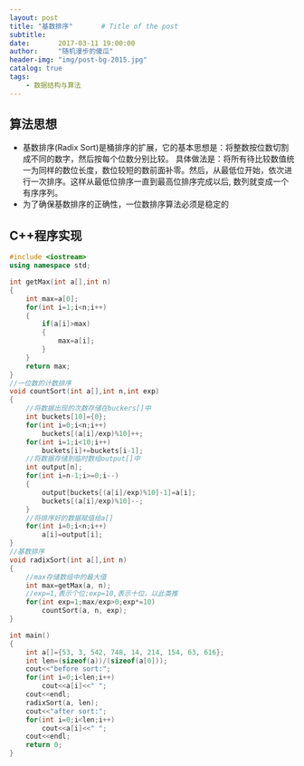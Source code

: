 ```yaml
---
layout: post
title: "基数排序"       # Title of the post
subtitle:
date:       2017-03-11 19:00:00
author:     "随机漫步的傻瓜"
header-img: "img/post-bg-2015.jpg"
catalog: true
tags:
    - 数据结构与算法
---
```


## 算法思想

- 基数排序(Radix Sort)是桶排序的扩展，它的基本思想是：将整数按位数切割成不同的数字，然后按每个位数分别比较。
具体做法是：将所有待比较数值统一为同样的数位长度，数位较短的数前面补零。然后，从最低位开始，依次进行一次排序。这样从最低位排序一直到最高位排序完成以后, 数列就变成一个有序序列。
- 为了确保基数排序的正确性，一位数排序算法必须是稳定的

## C++程序实现
```c++
#include <iostream>
using namespace std;

int getMax(int a[],int n)
{
    int max=a[0];
    for(int i=1;i<n;i++)
    {
        if(a[i]>max)
        {
            max=a[i];
        }
    }
    return max;
}
//一位数的计数排序
void countSort(int a[],int n,int exp)
{
    //将数据出现的次数存储在buckers[]中
    int buckets[10]={0};
    for(int i=0;i<n;i++)
        buckets[(a[i]/exp)%10]++;
    for(int i=1;i<10;i++)
        buckets[i]+=buckets[i-1];
    //将数据存储到临时数组output[]中
    int output[n];
    for(int i=n-1;i>=0;i--)
    {
        output[buckets[(a[i]/exp)%10]-1]=a[i];
        buckets[(a[i]/exp)%10]--;
    }
    //将排序好的数据赋值给a[]
    for(int i=0;i<n;i++)
        a[i]=output[i];
}
//基数排序
void radixSort(int a[],int n)
{
    //max存储数组中的最大值
    int max=getMax(a, n);
    //exp=1,表示个位;exp=10,表示十位，以此类推
    for(int exp=1;max/exp>0;exp*=10)
        countSort(a, n, exp);
}

int main()
{
    int a[]={53, 3, 542, 748, 14, 214, 154, 63, 616};
    int len=(sizeof(a))/(sizeof(a[0]));
    cout<<"before sort:";
    for(int i=0;i<len;i++)
        cout<<a[i]<<" ";
    cout<<endl;
    radixSort(a, len);
    cout<<"after sort:";
    for(int i=0;i<len;i++)
        cout<<a[i]<<" ";
    cout<<endl;
    return 0;
}
```
